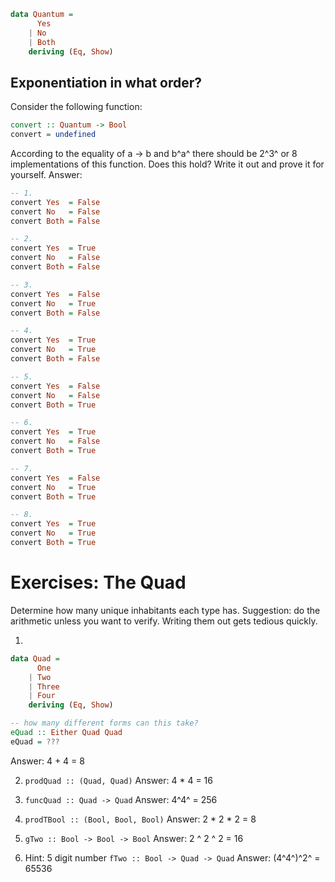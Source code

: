 ```haskell
data Quantum =
      Yes
    | No
    | Both
    deriving (Eq, Show)
```

## Exponentiation in what order?

Consider the following function:
```haskell
convert :: Quantum -> Bool
convert = undefined
```

According to the equality of a -> b and b^a^ there should be 2^3^ or 8
implementations of this function. Does this hold? Write it out and
prove it for yourself.
Answer:
```haskell
-- 1.
convert Yes  = False
convert No   = False
convert Both = False

-- 2.
convert Yes  = True
convert No   = False
convert Both = False

-- 3.
convert Yes  = False
convert No   = True
convert Both = False

-- 4.
convert Yes  = True
convert No   = True
convert Both = False

-- 5.
convert Yes  = False
convert No   = False
convert Both = True

-- 6.
convert Yes  = True
convert No   = False
convert Both = True

-- 7.
convert Yes  = False
convert No   = True
convert Both = True

-- 8.
convert Yes  = True
convert No   = True
convert Both = True

```


# Exercises: The Quad

Determine how many unique inhabitants each type has.
Suggestion: do the arithmetic unless you want to verify. Writing them out gets tedious quickly.

1.
```haskell
data Quad =
      One
    | Two
    | Three
    | Four
    deriving (Eq, Show)

-- how many different forms can this take?
eQuad :: Either Quad Quad
eQuad = ???
```
Answer: 4 + 4 = 8

2. ```prodQuad :: (Quad, Quad)```
Answer: 4 * 4 = 16

3. ```funcQuad :: Quad -> Quad```
Answer: 4^4^ = 256

4. ```prodTBool :: (Bool, Bool, Bool)```
Answer: 2 * 2 * 2 = 8

5. ```gTwo :: Bool -> Bool -> Bool```
Answer: 2 ^ 2 ^ 2 = 16

6. Hint: 5 digit number
    ```fTwo :: Bool -> Quad -> Quad```
    Answer: (4^4^)^2^ = 65536